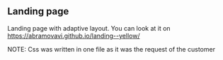 ## Landing page
   Landing page with adaptive layout. You can look at it on https://abramovavi.github.io/landing--yellow/
   
   NOTE: Css was written in one file as it was the request of the customer
